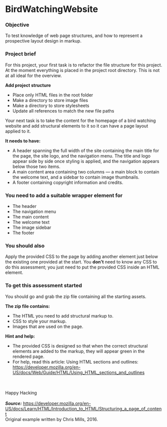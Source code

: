 # BirdWatchingWebsite

### Objective	

To test knowledge of web page structures, and how to represent a prospective layout design in markup.

### Project brief
For this project, your first task is to refactor the file structure for this project. At the moment everything is placed in the project root directory. This is not at all ideal for the overview. 

**Add project structure**
* Place only HTML files in the root folder
* Make a directory to store image files
* Make a directory to store stylesheets
* Update all references to match the new file paths

Your next task is to take the content for the homepage of a bird watching website and add structural elements to it so it can have a page layout applied to it. 

**It needs to have:**
* A header spanning the full width of the site containing the main title for the page, the site logo, and the navigation menu. The title and logo appear side by side once styling is applied, and the navigation appears below those two items.
* A main content area containing two columns — a main block to contain the welcome text, and a sidebar to contain image thumbnails.
* A footer containing copyright information and credits.

### You need to add a suitable wrapper element for

* The header
* The navigation menu
* The main content
* The welcome text
* The image sidebar
* The footer

### You should also

Apply the provided CSS to the page by adding another <link> element just below the existing one provided at the start.
You **don't** need to know any CSS to do this assessment; you just need to put the provided CSS inside an HTML element.

### To get this assessment started 
You should go and grab the zip file containing all the starting assets.

**The zip file contains:**
* The HTML you need to add structural markup to.
* CSS to style your markup.
* Images that are used on the page.

**Hint and help:**

* The provided CSS is designed so that when the correct structural elements are added to the markup, they will appear green in the rendered page.<br>
* For help, read this article: Using HTML sections and outlines: https://developer.mozilla.org/en-US/docs/Web/Guide/HTML/Using_HTML_sections_and_outlines

<br><br>
Happy Hacking
<br><br>
***Source:***
https://developer.mozilla.org/en-US/docs/Learn/HTML/Introduction_to_HTML/Structuring_a_page_of_content<br>
Original example written by Chris Mills, 2016.

